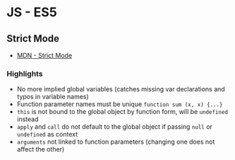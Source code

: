 JS - ES5
=========

Strict Mode
------------

- [MDN - Strict Mode](https://developer.mozilla.org/en/docs/Web/JavaScript/Reference/Strict_mode)

### Highlights

- No more implied global variables (catches missing var declarations and typos in variable names)
- Function parameter names must be unique `function sum (x, x) {...}`
- `this` is not bound to the global object by function form, will be `undefined` instead
- `apply` and `call` do not default to the global object if passing `null` or `undefined` as context
- `arguments` not linked to function parameters (changing one does not affect the other)
